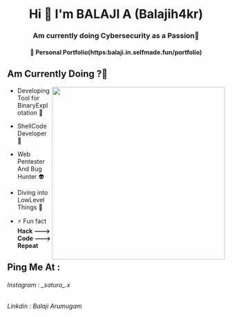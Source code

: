<h1 align="center">Hi 👋 I'm BALAJI A (Balajih4kr)</h1>
<h3 align="center">Am currently doing Cybersecurity as a Passion🪬</h3>
<h4 align="center">🔭 Personal Portfolio(https:balaji.in.selfmade.fun/portfolio)</h4>


<h2 align="left">Am Currently Doing ?🥷</h2>
<img align="right" width="400px" src="https://media.tenor.com/54mjjpuowCgAAAAM/ninjala-jane.gif">

- Developing Tool for BinaryExplotation 🧌

- ShellCode Developer 🧙

- Web Pentester And Bug Hunter 👽

- Diving into LowLevel Things 🥋

- ⚡ Fun fact **Hack ---> Code ---> Repeat**

<h2 align="left">Ping Me At :</h2>
<h6>Instagram : _saturo_.x</h6>
<h6>Linkdin : Balaji Arumugam</h6>


